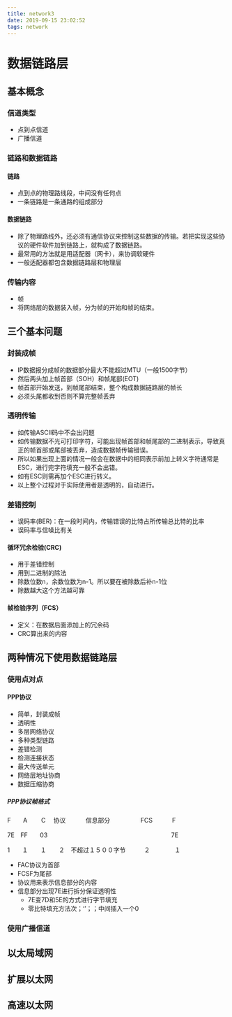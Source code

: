 ```yaml
---
title: network3
date: 2019-09-15 23:02:52
tags: network
---
```


# 数据链路层

## 基本概念

### 信道类型

- 点到点信道
- 广播信道


### 链路和数据链路

#### 链路

- 点到点的物理路线段，中间没有任何点
- 一条链路是一条通路的组成部分


#### 数据链路

- 除了物理路线外，还必须有通信协议来控制这些数据的传输。若把实现这些协议的硬件软件加到链路上，就构成了数据链路。
- 最常用的方法就是用适配器（网卡），来协调软硬件
- 一般适配器都包含数据链路层和物理层


### 传输内容

- 帧
- 将网络层的数据装入帧，分为帧的开始和帧的结束。


## 三个基本问题

### 封装成帧

- IP数据报分成帧的数据部分最大不能超过MTU（一般1500字节）
- 然后两头加上帧首部（SOH）和帧尾部(EOT)
- 帧首部开始发送，到帧尾部结束，整个构成数据链路层的帧长
- 必须头尾都收到否则不算完整帧丢弃

### 透明传输

- 如传输ASCII码中不会出问题
- 如传输数据不光可打印字符，可能出现帧首部和帧尾部的二进制表示，导致真正的帧首部或尾部被丢弃，造成数据帧传输错误。
- 所以如果出现上面的情况一般会在数据中的相同表示前加上转义字符通常是ESC，进行完字符填充一般不会出错。
- 如有ESC则需再加个ESC进行转义。
- 以上整个过程对于实际使用者是透明的，自动进行。

### 差错控制

- 误码率(BER)：在一段时间内，传输错误的比特占所传输总比特的比率
- 误码率与信噪比有关
#### 循环冗余检验(CRC)
- 用于差错控制
- 用到二进制的除法
- 除数位数n，余数位数为n-1。所以要在被除数后补n-1位
- 除数越大这个方法越可靠
#### 帧检验序列（FCS）
- 定义：在数据后面添加上的冗余码
- CRC算出来的内容


## 两种情况下使用数据链路层

### 使用点对点

#### PPP协议

- 简单，封装成帧
- 透明性
- 多层网络协议
- 多种类型链路
- 差错检测
- 检测连接状态
- 最大传送单元
- 网络层地址协商
- 数据压缩协商
##### PPP协议帧格式

F　　A　　 C 　协议　　　  信息部分　　　　　FCS　　　Ｆ 

7E　FF　　03　　　　　　　　　　　　　  　　　　　　　7E

1　　１　　１　　２　不超过１５００字节　　　２　　　　１　　　　　　　　　
- FAC协议为首部
- FCSF为尾部
- 协议用来表示信息部分的内容
- 信息部分出现7E进行拆分保证透明性
	- 7E变7D和5E的方式进行字节填充
	- 零比特填充方法次；‘’；；中间插入一个0


### 使用广播信道



## 以太局域网

## 扩展以太网

## 高速以太网     
